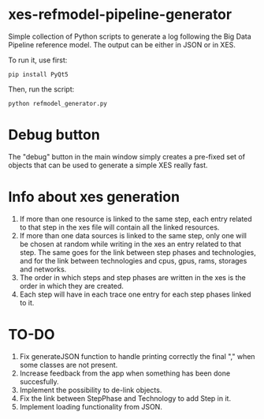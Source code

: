 # xes-refmodel-pipeline-generator
Simple collection of Python scripts to generate a log following the Big Data Pipeline reference model. The output can be either in JSON or in XES.

To run it, use first:
```
pip install PyQt5
```

Then, run the script:
```
python refmodel_generator.py
```

# Debug button

The "debug" button in the main window simply creates a pre-fixed set of objects that can be used to generate a simple XES really fast.

# Info about xes generation

1. If more than one resource is linked to the same step, each entry related to that step in the xes file will contain all the linked resources.
2. If more than one data sources is linked to the same step, only one will be chosen at random while writing in the xes an entry related to that step. The same goes for the link between step phases and technologies, and for the link between technologies and cpus, gpus, rams, storages and networks.
3. The order in which steps and step phases are written in the xes is the order in which they are created.
4. Each step will have in each trace one entry for each step phases linked to it.

# TO-DO

1. Fix generateJSON function to handle printing correctly the final "," when some classes are not present.
2. Increase feedback from the app when something has been done succesfully.
3. Implement the possibility to de-link objects.
4. Fix the link between StepPhase and Technology to add Step in it.
5. Implement loading functionality from JSON.